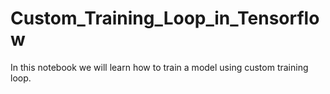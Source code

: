# Custom_Training_Loop_in_Tensorflow
In this notebook we will learn how to train a model using custom training loop.
